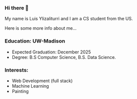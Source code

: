 ### Hi there 👋

My name is Luis Ylizaliturri and I am a CS student from the US.

Here is some more info about me...

### Education: UW-Madison
- Expected Graduation: December 2025
- Degree: B.S Computer Science, B.S. Data Science.

### Interests:
* Web Development (full stack)
* Machine Learning
* Painting
